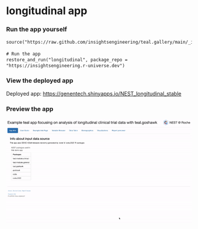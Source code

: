 
<!-- Generated by app_readme_template.Rmd and generate_app_readme.R: do not edit by hand-->

# longitudinal app

### Run the app yourself

    source("https://raw.github.com/insightsengineering/teal.gallery/main/_internal/utils/sourceme.R")

    # Run the app
    restore_and_run("longitudinal", package_repo = "https://insightsengineering.r-universe.dev")

### View the deployed app

Deployed app: <https://genentech.shinyapps.io/NEST_longitudinal_stable>

### Preview the app

![](../_internal/quarto/assets/img/longitudinal.gif)<!-- -->
